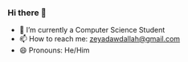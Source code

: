 ### Hi there 👋
- 🌱 I’m currently a Computer Science Student
- 📫 How to reach me: zeyadawdallah@gmail.com
- 😄 Pronouns: He/Him
